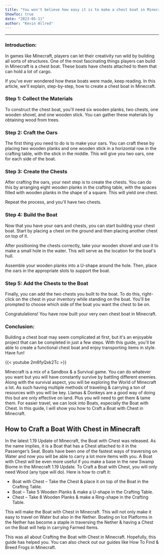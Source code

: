 ```yaml
---
title: "You won't believe how easy it is to make a chest boat in Minecraft - step-by-step guide here!"
ShowToc: true 
date: "2023-05-11"
author: "Kevin Allred"
---
```

*****
### Introduction:
In games like Minecraft, players can let their creativity run wild by building all sorts of structures. One of the most fascinating things players can build in Minecraft is a chest boat. These boats have chests attached to them that can hold a lot of cargo.

If you've ever wondered how these boats were made, keep reading. In this article, we'll explain, step-by-step, how to create a chest boat in Minecraft.

### Step 1: Collect the Materials
To construct the chest boat, you'll need six wooden planks, two chests, one wooden shovel, and one wooden stick. You can gather these materials by obtaining wood from trees.

### Step 2: Craft the Oars
The first thing you need to do is to make your oars. You can craft these by placing two wooden planks and one wooden stick in a horizontal row in the crafting table, with the stick in the middle. This will give you two oars, one for each side of the boat.

### Step 3: Create the Chests
After crafting the oars, your next step is to create the chests. You can do this by arranging eight wooden planks in the crafting table, with the spaces filled with wooden planks in the shape of a square. This will yield one chest.

Repeat the process, and you'll have two chests.

### Step 4: Build the Boat
Now that you have your oars and chests, you can start building your chest boat. Start by placing a chest on the ground and then placing another chest on top of it.

After positioning the chests correctly, take your wooden shovel and use it to make a small hole in the water. This will serve as the location for the boat's hull.

Assemble your wooden planks into a U-shape around the hole. Then, place the oars in the appropriate slots to support the boat.

### Step 5: Add the Chests to the Boat
Finally, you can add the two chests you built to the boat. To do this, right-click on the chest in your inventory while standing on the boat. You'll be prompted to choose which side of the boat you want the chest to be on.

Congratulations! You have now built your very own chest boat in Minecraft.

### Conclusion:
Building a chest boat may seem complicated at first, but it's an enjoyable project that can be completed in just a few steps. With this guide, you'll be able to create a functional chest boat and enjoy transporting items in style. Have fun!

{{< youtube 2m6fyQxk2Tc >}} 



Minecraft is a mix of a Sandbox & a Survival game. You can do whatever you want but you will have constantly survive by battling different enemies. Along with the survival aspect, you will be exploring the World of Minecraft a lot. As such having multiple methods of traveling & carrying a ton of resources with you will be key. Llamas & Donkeys are a good way of doing this but are only effective on land. Plus you will need to get them & tame them. For easier travel, we can look into Boats, especially the Boat with Chest. In this guide, I will show you how to Craft a Boat with Chest in Minecraft.
 
## How to Craft a Boat With Chest in Minecraft
 

 
In the latest 1.19 Update of Minecraft, the Boat with Chest was released. As the name implies, it is a Boat that has a Chest attached to it in the Passenger’s Seat. Boats have been one of the fastest ways of traversing on Water and now you will be able to carry a lot more items with you. A Boat with Chest will be even more useful if you make a base in the new Swamp Biome in the Minecraft 1.19 Update. To Craft a Boat with Chest, you will only need Wood (any type will do). Here is how to craft it:
 
- Boat with Chest – Take the Chest & place it on top of the Boat in the Crafting Table.
 - Boat – Take 5 Wooden Planks & make a U-shape in the Crafting Table.
 - Chest – Take 8 Wooden Planks & make a Ring-shape in the Crafting Table.

 
This will make the Boat with Chest in Minecraft. This will not only make it easy to travel on Water but also in the Nether. Boating on Ice Platforms in the Nether has become a staple in traversing the Nether & having a Chest on the Boat will help in carrying Farmed Items.
 
This was all about Crafting the Boat with Chest in Minecraft. Hopefully, this guide has helped you. You can also check out our guides like How To Find & Breed Frogs in Minecraft.




